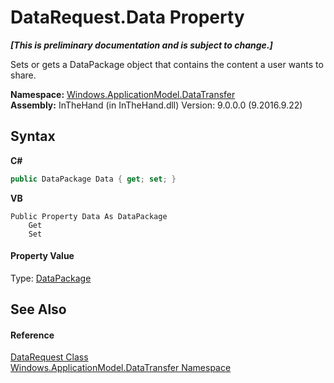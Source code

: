 # DataRequest.Data Property 
 _**\[This is preliminary documentation and is subject to change.\]**_

Sets or gets a DataPackage object that contains the content a user wants to share.

**Namespace:**&nbsp;<a href="N_Windows_ApplicationModel_DataTransfer">Windows.ApplicationModel.DataTransfer</a><br />**Assembly:**&nbsp;InTheHand (in InTheHand.dll) Version: 9.0.0.0 (9.2016.9.22)

## Syntax

**C#**<br />
``` C#
public DataPackage Data { get; set; }
```

**VB**<br />
``` VB
Public Property Data As DataPackage
	Get
	Set
```


#### Property Value
Type: <a href="T_Windows_ApplicationModel_DataTransfer_DataPackage">DataPackage</a>

## See Also


#### Reference
<a href="T_Windows_ApplicationModel_DataTransfer_DataRequest">DataRequest Class</a><br /><a href="N_Windows_ApplicationModel_DataTransfer">Windows.ApplicationModel.DataTransfer Namespace</a><br />